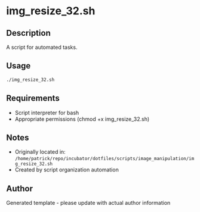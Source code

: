 # img_resize_32.sh

## Description
A script for automated tasks.

## Usage
```bash
./img_resize_32.sh
```

## Requirements
- Script interpreter for bash
- Appropriate permissions (chmod +x img_resize_32.sh)

## Notes
- Originally located in: `/home/patrick/repo/incubator/dotfiles/scripts/image_manipulation/img_resize_32.sh`
- Created by script organization automation

## Author
Generated template - please update with actual author information
